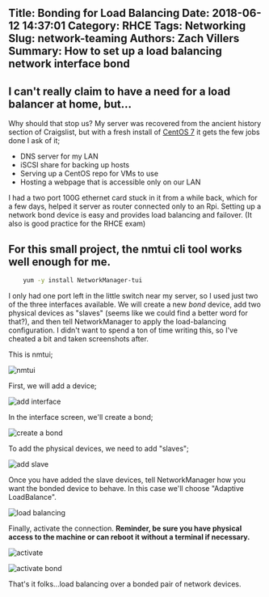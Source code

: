 Title: Bonding for Load Balancing
Date: 2018-06-12 14:37:01
Category: RHCE
Tags: Networking
Slug: network-teaming
Authors: Zach Villers
Summary: How to set up a load balancing network interface bond
---

## I can't really claim to have a need for a load balancer at home, but...

Why should that stop us? My server was recovered from the ancient history section of Craigslist, but with a fresh install of [CentOS 7](www.centos.org) it gets the few jobs done I ask of it;

- DNS server for my LAN
- iSCSI share for backing up hosts
- Serving up a CentOS repo for VMs to use
- Hosting a webpage that is accessible only on our LAN

I had a two port 100G ethernet card stuck in it from a while back, which for a few days, helped it server as router connected only to an Rpi. Setting up a network bond device is easy and provides load balancing and failover. (It also is good practice for the RHCE exam)

## For this small project, the nmtui cli tool works well enough for me.

```sh
	yum -y install NetworkManager-tui
```

I only had one port left in the little switch near my server, so I used just two of the three interfaces available. We will create a new *bond* device, add two physical devices as "slaves" (seems like we could find a better word for that?), and then tell NetworkManager to apply the load-balancing configuration. I didn't want to spend a ton of time writing this, so I've cheated a bit and taken screenshots after.

This is nmtui;

![nmtui](/nmtui.png)

First, we will add a device;

![add interface](/addinterface.png)

In the interface screen, we'll create a bond;

![create a bond](/bondcreate.png)

To add the physical devices, we need to add "slaves";

![add slave](/addslave.png)

Once you have added the slave devices, tell NetworkManager how you want the bonded device to behave. In this case we'll choose "Adaptive LoadBalance".

![load balancing](/loadbalancing.png)

Finally, activate the connection. **Reminder, be sure you have physical access to the machine or can reboot it without a terminal if necessary.**

![activate](/activate.png)

![activate bond](/activatebond.png)

That's it folks...load balancing over a bonded pair of network devices.



